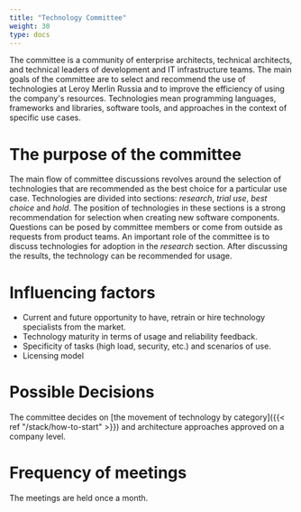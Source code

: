 ```yaml
---
title: "Technology Committee"
weight: 30
type: docs
---
```


The committee is a community of enterprise architects, technical architects, and technical leaders of development and IT infrastructure teams. The main goals of the committee are to select and recommend the use of technologies at Leroy Merlin Russia and to improve the efficiency of using the company's resources. Technologies mean programming languages, frameworks and libraries, software tools, and approaches in the context of specific use cases.

# The purpose of the committee
The main flow of committee discussions revolves around the selection of technologies that are recommended as the best choice for a particular use case. Technologies are divided into sections: *research*, *trial use*, *best choice* and *hold*. The position of technologies in these sections is a strong recommendation for selection when creating new software components. Questions can be posed by committee members or come from outside as requests from product teams. An important role of the committee is to discuss technologies for adoption in the *research* section. After discussing the results, the technology can be recommended for usage.

# Influencing factors
* Current and future opportunity to have, retrain or hire technology specialists from the market.
* Technology maturity in terms of usage and reliability feedback.
* Specificity of tasks (high load, security, etc.) and scenarios of use.
* Licensing model

# Possible Decisions
The committee decides on [the movement of technology by category]({{< ref "/stack/how-to-start" >}}) and architecture approaches approved on a company level.

# Frequency of meetings
The meetings are held once a month.
